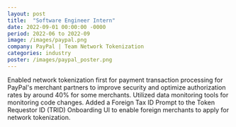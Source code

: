 ```yaml
---
layout: post
title:  "Software Engineer Intern"
date: 2022-09-01 00:00:00 -0000
period: 2022-06 to 2022-09
image: /images/paypal.png
company: PayPal | Team Network Tokenization
categories: industry
poster: /images/paypal_poster.png
---
```

Enabled network tokenization first for payment transaction processing for PayPal's merchant partners to improve security and optimize authorization rates by around 40% for some merchants. Utilized data monitoring tools for monitoring code changes. Added a Foreign Tax ID Prompt to the Token Requestor ID (TRID) Onboarding UI to enable foreign merchants to apply for network tokenization.
